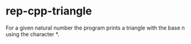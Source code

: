 # rep-cpp-triangle

For a given natural number the program prints a triangle with the base n using the character *.

